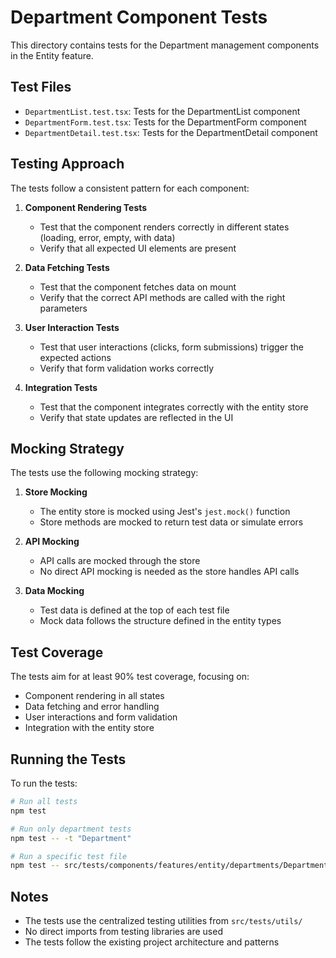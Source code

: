 # Department Component Tests

This directory contains tests for the Department management components in the Entity feature.

## Test Files

- `DepartmentList.test.tsx`: Tests for the DepartmentList component
- `DepartmentForm.test.tsx`: Tests for the DepartmentForm component
- `DepartmentDetail.test.tsx`: Tests for the DepartmentDetail component

## Testing Approach

The tests follow a consistent pattern for each component:

1. **Component Rendering Tests**
   - Test that the component renders correctly in different states (loading, error, empty, with data)
   - Verify that all expected UI elements are present

2. **Data Fetching Tests**
   - Test that the component fetches data on mount
   - Verify that the correct API methods are called with the right parameters

3. **User Interaction Tests**
   - Test that user interactions (clicks, form submissions) trigger the expected actions
   - Verify that form validation works correctly

4. **Integration Tests**
   - Test that the component integrates correctly with the entity store
   - Verify that state updates are reflected in the UI

## Mocking Strategy

The tests use the following mocking strategy:

1. **Store Mocking**
   - The entity store is mocked using Jest's `jest.mock()` function
   - Store methods are mocked to return test data or simulate errors

2. **API Mocking**
   - API calls are mocked through the store
   - No direct API mocking is needed as the store handles API calls

3. **Data Mocking**
   - Test data is defined at the top of each test file
   - Mock data follows the structure defined in the entity types

## Test Coverage

The tests aim for at least 90% test coverage, focusing on:

- Component rendering in all states
- Data fetching and error handling
- User interactions and form validation
- Integration with the entity store

## Running the Tests

To run the tests:

```bash
# Run all tests
npm test

# Run only department tests
npm test -- -t "Department"

# Run a specific test file
npm test -- src/tests/components/features/entity/departments/DepartmentList.test.tsx
```

## Notes

- The tests use the centralized testing utilities from `src/tests/utils/`
- No direct imports from testing libraries are used
- The tests follow the existing project architecture and patterns 